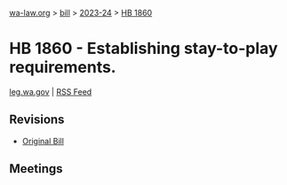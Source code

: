 [wa-law.org](/) > [bill](/bill/) > [2023-24](/bill/2023-24/) > [HB 1860](/bill/2023-24/hb/1860/)

# HB 1860 - Establishing stay-to-play requirements. 
[leg.wa.gov](https://app.leg.wa.gov/billsummary?BillNumber=1860&Year=2023&Initiative=false) | [RSS Feed](./rss.xml)

## Revisions
* [Original Bill](1/)

## Meetings